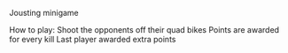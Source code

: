 Jousting minigame

How to play:
Shoot the opponents off their quad bikes
Points are awarded for every kill
Last player awarded extra points
